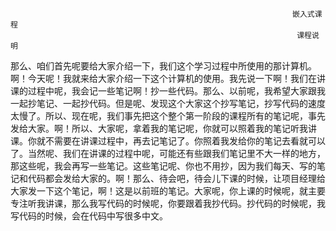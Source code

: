                                                                    嵌入式课程
                                                                    课程说明
那么、咱们首先呢要给大家介绍一下，我们这个学习过程中所使用的那计算机。啊！今天呢！我就来给大家介绍一下这个计算机的使用。我先说一下啊！我们在讲课的过程中呢，我会记一些笔记啊！抄一些代码。那么、以前呢，我希望大家跟我一起抄笔记、一起抄代码。但是呢、发现这个大家这个抄写笔记，抄写代码的速度太慢了。所以、现在呢，我们事先把这个整个第一阶段的课程所有的笔记呢，事先发给大家。啊！所以、大家呢，拿着我的笔记呢，你就可以照着我的笔记听我讲课。你就不需要在讲课过程中，再去记笔记了。你照着我发给你的笔记去看就可以了。当然呢、我们在讲课的过程中呢，可能还有些跟我们笔记里不大一样的地方，那这些呢，我会再写一些笔记。这些笔记呢、你也不用抄，因为我们每天、写的笔记和代码都会发给大家的。啊！那么、待会吧，待会儿下课的时候，让项目经理给大家发一下这个笔记，啊！这是以前班的笔记。大家呢，你上课的时候呢，就主要专注听我讲课，那么我写代码的时候呢，你要跟着我抄代码。抄代码的时候呢，我写代码的时候，会在代码中写很多中文。
